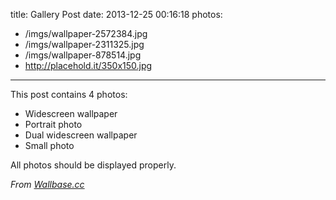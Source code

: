 title: Gallery Post
date: 2013-12-25 00:16:18
photos:
- /imgs/wallpaper-2572384.jpg
- /imgs/wallpaper-2311325.jpg
- /imgs/wallpaper-878514.jpg
- http://placehold.it/350x150.jpg
---

This post contains 4 photos:

- Widescreen wallpaper
- Portrait photo
- Dual widescreen wallpaper
- Small photo

All photos should be displayed properly.

*From [Wallbase.cc](http://wallbase.cc)*